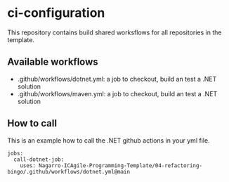 # ci-configuration

This repository contains build shared worksflows for all repositories in the template. 

## Available workflows

- .github/workflows/dotnet.yml: a job to checkout, build an test a .NET solution
- .github/workflows/maven.yml: a job to checkout, build an test a .NET solution

## How to call

This is an example how to call the .NET github actions in your yml file.

```
jobs:  
  call-dotnet-job:
    uses: Nagarro-ICAgile-Programming-Template/04-refactoring-bingo/.github/workflows/dotnet.yml@main
```
